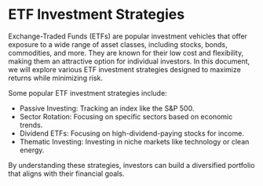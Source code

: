 # ETF Investment Strategies

Exchange-Traded Funds (ETFs) are popular investment vehicles that offer exposure to a wide range of asset classes, including stocks, bonds, commodities, and more. They are known for their low cost and flexibility, making them an attractive option for individual investors. In this document, we will explore various ETF investment strategies designed to maximize returns while minimizing risk.

Some popular ETF investment strategies include:
- Passive Investing: Tracking an index like the S&P 500.
- Sector Rotation: Focusing on specific sectors based on economic trends.
- Dividend ETFs: Focusing on high-dividend-paying stocks for income.
- Thematic Investing: Investing in niche markets like technology or clean energy.

By understanding these strategies, investors can build a diversified portfolio that aligns with their financial goals.
